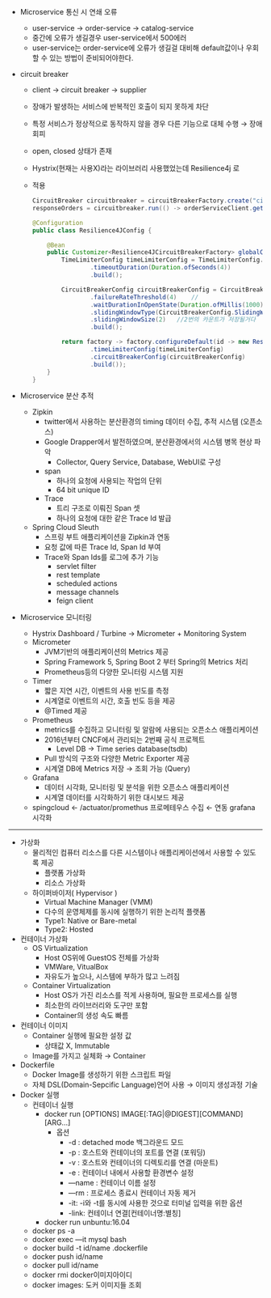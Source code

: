 - Microservice 통신 시 연쇄 오류
    - user-service → order-service → catalog-service
    - 중간에 오류가 생길경우 user-service에서 500에러
    - user-service는 order-service에 오류가 생길걸 대비해 default값이나 우회할 수 있는 방법이 준비되어야한다.
- circuit breaker
    - client → circuit breaker → supplier
    - 장애가 발생하는 서비스에 반복적인 호출이 되지 못하게 차단
    - 특정 서비스가 정상적으로 동작하지 않을 경우 다른 기능으로 대체 수행 → 장애 회피
    - open, closed 상태가 존재
    - Hystrix(현재는 사용X)라는 라이브러리 사용했었는데 Resilience4j 로
    - 적용
        
        ```java
        CircuitBreaker circuitbreaker = circuitBreakerFactory.create("circuitbreaker");
        responseOrders = circuitbreaker.run(() -> orderServiceClient.getOrders(id), throwable -> new ArrayList<>());
        
        @Configuration
        public class Resilience4JConfig {
        
            @Bean
            public Customizer<Resilience4JCircuitBreakerFactory> globalCustomConfiguration() {
                TimeLimiterConfig timeLimiterConfig = TimeLimiterConfig.custom()
                        .timeoutDuration(Duration.ofSeconds(4))
                        .build();
        
                CircuitBreakerConfig circuitBreakerConfig = CircuitBreakerConfig.custom()
                        .failureRateThreshold(4)    //
                        .waitDurationInOpenState(Duration.ofMillis(1000))   //1초
                        .slidingWindowType(CircuitBreakerConfig.SlidingWindowType.COUNT_BASED)  //기본은 카운트 베이스
                        .slidingWindowSize(2)   //2번의 카운트가 저장될거다
                        .build();
        
                return factory -> factory.configureDefault(id -> new Resilience4JConfigBuilder(id)
                        .timeLimiterConfig(timeLimiterConfig)
                        .circuitBreakerConfig(circuitBreakerConfig)
                        .build());
            }
        }
        
        ```
        

- Microservice 분산 추적
    - Zipkin
        - twitter에서 사용하는 분산환경의 timing 데이터 수집, 추적 시스템 (오픈소스)
        - Google Drapper에서 발전하였으며, 분산환경에서의 시스템 병목 현상 파악
            - Collector, Query Service, Database, WebUI로 구성
        - span
            - 하나의 요청에 사용되는 작업의 단위
            - 64 bit unique ID
        - Trace
            - 트리 구조로 이뤄진 Span 셋
            - 하나의 요청에 대한 같은 Trace Id 발급
    - Spring Cloud Sleuth
        - 스프링 부트 애플리케이션을 Zipkin과 연동
        - 요청 값에 따른 Trace Id, Span Id 부여
        - Trace와 Span Ids를 로그에 추가 기능
            - servlet filter
            - rest template
            - scheduled actions
            - message channels
            - feign client
- Microservice 모니터링
    - Hystrix Dashboard / Turbine → Micrometer + Monitoring System
    - Micrometer
        - JVM기반의 애플리케이션의 Metrics 제공
        - Spring Framework 5, Spring Boot 2 부터 Spring의 Metrics 처리
        - Prometheus등의 다양한 모니터링 시스템 지원
    - Timer
        - 짧은 지연 시간, 이벤트의 사용 빈도를 측정
        - 시계열로 이벤트의 시간, 호출 빈도 등을 제공
        - @Timed 제공
    - Prometheus
        - metrics를 수집하고 모니터링 및 알람에 사용되는 오픈소스 애플리케이션
        - 2016년부터 CNCF에서 관리되는 2번째 공식 프로젝트
            - Level DB → Time series database(tsdb)
        - Pull 방식의 구조와 다양한 Metric Exporter 제공
        - 시계열 DB에 Metrics 저장 → 조회 가능 (Query)
    - Grafana
        - 데이터 시각화, 모니터링 및 분석을 위한 오픈소스 애플리케이션
        - 시계열 데이터를 시각화하기 위한 대시보드 제공
    - spingcloud ← /actuator/promethus 프로메테우스 수집 ← 연동 grafana 시각화

---

- 가상화
    - 물리적인 컴퓨터 리소스를 다른 시스템이나 애플리케이션에서 사용할 수 있도록 제공
        - 플랫폼 가상화
        - 리소스 가상화
    - 하이퍼바이저( Hypervisor )
        - Virtual Machine Manager (VMM)
        - 다수의 운영체제를 동시에 실행하기 위한 논리적 플랫폼
        - Type1: Native or Bare-metal
        - Type2: Hosted
- 컨테이너 가상화
    - OS Virtualization
        - Host OS위에 GuestOS 전체를 가상화
        - VMWare, VitualBox
        - 자유도가 높으나, 시스템에 부하가 많고 느려짐
    - Container Virtualization
        - Host OS가 가진 리소스를 적게 사용하며, 필요한 프로세스를 실행
        - 최소한의 라이브러리와 도구만 포함
        - Container의 생성 속도 빠름
- 컨테이너 이미지
    - Container 실행에 필요한 설정 값
        - 상태값 X, Immutable
    - Image를 가지고 실체화 → Container
- Dockerfile
    - Docker Image를 생성하기 위한 스크립트 파일
    - 자체 DSL(Domain-Sepcific Language)언어 사용 → 이미지 생성과정 기술
- Docker 실행
    - 컨테이너 실행
        - docker run [OPTIONS] IMAGE[:TAG|@DIGEST][COMMAND][ARG…]
            - 옵션
                - -d : detached mode 백그라운드 모드
                - -p : 호스트와 컨테이너의 포트를 연결 (포워딩)
                - -v : 호스트와 컨테이너의 디렉토리를 연결 (마운트)
                - -e : 컨테이너 내에서 사용할 환경변수 설정
                - —name : 컨테이너 이름 설정
                - —rm : 프로세스 종료시 컨테이너 자동 제거
                - -it: -i와 -t를 동시에 사용한 것으로 터미널 입력을 위한 옵션
                - -link: 컨테이너 연결[컨테이너명:별칭]
        - docker run unbuntu:16.04
    - docker ps -a
    - docker exec —it mysql bash
    - docker build -t id/name .dockerfile
    - docker push id/name
    - docker pull id/name
    - docker rmi docker이미지아이디
    - docker images: 도커 이미지들 조회
